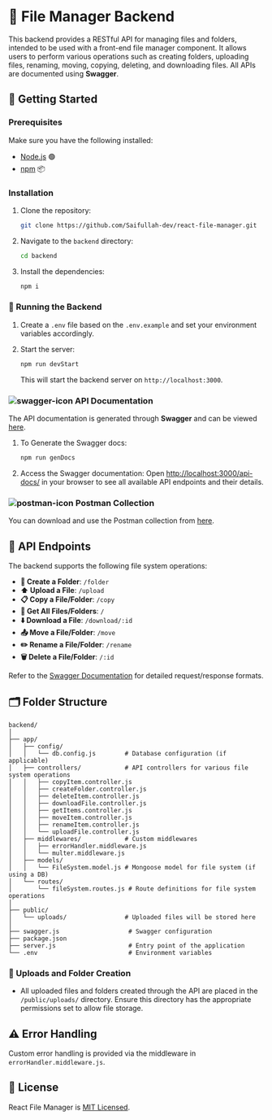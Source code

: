 # 📂 File Manager Backend

This backend provides a RESTful API for managing files and folders, intended to be used with a front-end file manager component. It allows users to perform various operations such as creating folders, uploading files, renaming, moving, copying, deleting, and downloading files. All APIs are documented using **Swagger**.

## 🚀 Getting Started

### Prerequisites

Make sure you have the following installed:

- [Node.js](https://nodejs.org/) 🟢
- [npm](https://www.npmjs.com/) 📦

### Installation

1. Clone the repository:

   ```bash
   git clone https://github.com/Saifullah-dev/react-file-manager.git
   ```

2. Navigate to the `backend` directory:

   ```bash
   cd backend
   ```

3. Install the dependencies:
   ```bash
   npm i
   ```

### 🎯 Running the Backend

1. Create a `.env` file based on the `.env.example` and set your environment variables accordingly.

2. Start the server:

   ```bash
   npm run devStart
   ```

   This will start the backend server on `http://localhost:3000`.

### ![swagger-icon](https://github.com/user-attachments/assets/9cb14fef-febc-4b52-873c-52dfc80e601e) API Documentation

The API documentation is generated through **Swagger** and can be viewed [here](https://app.swaggerhub.com/apis-docs/SaifullahZubair/file-system_api/1.0.0).

1. To Generate the Swagger docs:

   ```bash
   npm run genDocs
   ```

2. Access the Swagger documentation:
   Open [http://localhost:3000/api-docs/](http://localhost:3000/api-docs/) in your browser to see all available API endpoints and their details.

### ![postman-icon](https://github.com/user-attachments/assets/b0bd6b21-056e-4934-a4d6-b8dc6f7fd6d5) Postman Collection

You can download and use the Postman collection from [here](https://github.com/user-attachments/files/17149486/File.Management.API.postman_collection.json).

## 🔧 API Endpoints

The backend supports the following file system operations:

- **📁 Create a Folder**: `/folder`
- **⬆️ Upload a File**: `/upload`
- **📋 Copy a File/Folder**: `/copy`
- **📂 Get All Files/Folders**: `/`
- **⬇️ Download a File**: `/download/:id`
- **📤 Move a File/Folder**: `/move`
- **✏️ Rename a File/Folder**: `/rename`
- **🗑️ Delete a File/Folder**: `/:id`

Refer to the [Swagger Documentation](http://localhost:3000/api-docs/) for detailed request/response formats.

## 🗂️ Folder Structure

```
backend/
│
├── app/
│   ├── config/
│   │   └── db.config.js        # Database configuration (if applicable)
│   ├── controllers/            # API controllers for various file system operations
│   │   ├── copyItem.controller.js
│   │   ├── createFolder.controller.js
│   │   ├── deleteItem.controller.js
│   │   ├── downloadFile.controller.js
│   │   ├── getItems.controller.js
│   │   ├── moveItem.controller.js
│   │   ├── renameItem.controller.js
│   │   └── uploadFile.controller.js
│   ├── middlewares/            # Custom middlewares
│   │   ├── errorHandler.middleware.js
│   │   └── multer.middleware.js
│   ├── models/
│   │   └── FileSystem.model.js # Mongoose model for file system (if using a DB)
│   └── routes/
│       └── fileSystem.routes.js # Route definitions for file system operations
│
├── public/
│   └── uploads/                # Uploaded files will be stored here
│
├── swagger.js                   # Swagger configuration
├── package.json
├── server.js                    # Entry point of the application
└── .env                         # Environment variables
```

### 📁 Uploads and Folder Creation

- All uploaded files and folders created through the API are placed in the `/public/uploads/` directory. Ensure this directory has the appropriate permissions set to allow file storage.

## ⚠️ Error Handling

Custom error handling is provided via the middleware in `errorHandler.middleware.js`.

## 📜 License

React File Manager is [MIT Licensed](LICENSE).
